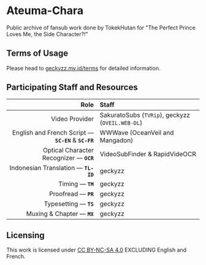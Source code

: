 # Ateuma-Chara
Public archive of fansub work done by TokekHutan for "The Perfect Prince Loves Me, the Side Character?!"

## Terms of Usage
Please head to [geckyzz.my.id/terms](https://geckyzz.my.id/terms) for detailed information.

## Participating Staff and Resources

| Role | Staff |
| ---: | :---- |
| Video Provider | SakuratoSubs (`TVRip`), geckyzz (`OVEIL.WEB-DL`) |
| English and French Script — **`SC-EN`** & **`SC-FR`** | WWWave (OceanVeil and Mangadon) |
| Optical Character Recognizer — **`OCR`** | VideoSubFinder & RapidVideOCR |
| Indonesian Translation — **`TL-ID`** | geckyzz |
| Timing — **`TM`** | geckyzz |
| Proofread — **`PR`** | geckyzz |
| Typesetting — **`TS`** | geckyzz |
| Muxing & Chapter — **`MX`** | geckyzz |

## Licensing

This work is licensed under [CC BY-NC-SA 4.0](LICENSE) EXCLUDING English and French.
